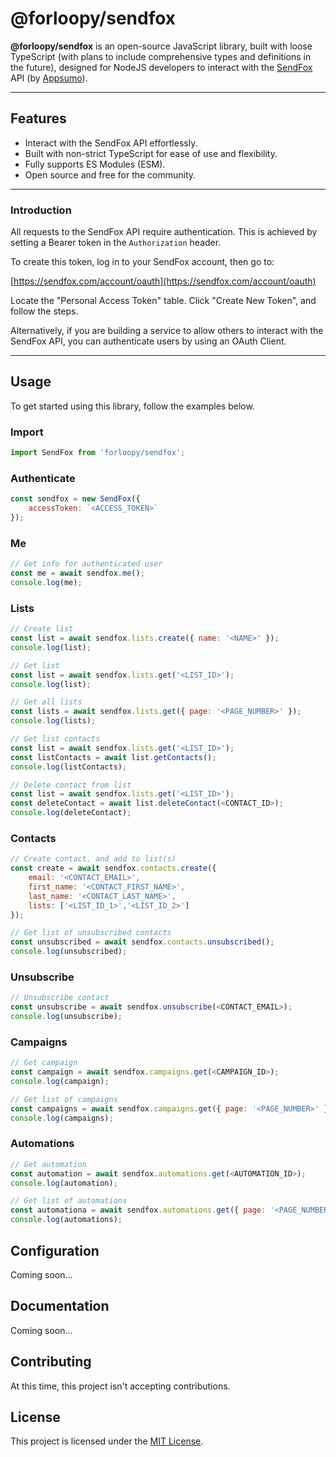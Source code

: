 # @forloopy/sendfox

**@forloopy/sendfox** is an open-source JavaScript library, built with loose TypeScript (with plans to include comprehensive types and definitions in the future), designed for NodeJS developers to interact with the [SendFox](https://sendfox.com?ref=forloopy/sendfox) API (by [Appsumo](https://appsumo.com?ref=forloopy/sendfox)). 

---

## Features

- Interact with the SendFox API effortlessly.
- Built with non-strict TypeScript for ease of use and flexibility.
- Fully supports ES Modules (ESM).
- Open source and free for the community.

---

### Introduction

All requests to the SendFox API require authentication. This is achieved by setting a Bearer token in the `Authorization` header.

To create this token, log in to your SendFox account, then go to:

[https://sendfox.com/account/oauth](https://sendfox.com/account/oauth)

Locate the "Personal Access Token" table. Click "Create New Token", and follow the steps.

Alternatively, if you are building a service to allow others to interact with the SendFox API, you can authenticate users by using an OAuth Client.

---

## Usage

To get started using this library, follow the examples below.

### Import

```javascript
import SendFox from 'forloopy/sendfox';
```

### Authenticate

```javascript
const sendfox = new SendFox({
    accessToken: `<ACCESS_TOKEN>`
}); 
```

### Me

```javascript
// Get info for authenticated user
const me = await sendfox.me();
console.log(me);
```

### Lists

```javascript
// Create list
const list = await sendfox.lists.create({ name: '<NAME>' });
console.log(list);

// Get list
const list = await sendfox.lists.get('<LIST_ID>');
console.log(list);

// Get all lists
const lists = await sendfox.lists.get({ page: '<PAGE_NUMBER>' });
console.log(lists);

// Get list contacts
const list = await sendfox.lists.get('<LIST_ID>');
const listContacts = await list.getContacts();
console.log(listContacts);

// Delete contact from list
const list = await sendfox.lists.get('<LIST_ID>');
const deleteContact = await list.deleteContact(<CONTACT_ID>);
console.log(deleteContact);
```

### Contacts
```javascript
// Create contact, and add to list(s)
const create = await sendfox.contacts.create({
	email: '<CONTACT_EMAIL>',
	first_name: '<CONTACT_FIRST_NAME>',
	last_name: '<CONTACT_LAST_NAME>',
	lists: ['<LIST_ID_1>','<LIST_ID_2>']
});

// Get list of unsubscribed contacts
const unsubscribed = await sendfox.contacts.unsubscribed();
console.log(unsubscribed);
```

### Unsubscribe
```javascript
// Unsubscribe contact
const unsubscribe = await sendfox.unsubscribe(<CONTACT_EMAIL>);
console.log(unsubscribe);
```

### Campaigns
```javascript
// Get campaign
const campaign = await sendfox.campaigns.get(<CAMPAIGN_ID>);
console.log(campaign);

// Get list of campaigns
const campaigns = await sendfox.campaigns.get({ page: '<PAGE_NUMBER>' });
console.log(campaigns);
```

### Automations
```javascript
// Get automation
const automation = await sendfox.automations.get(<AUTOMATION_ID>);
console.log(automation);

// Get list of automations
const automationa = await sendfox.automations.get({ page: '<PAGE_NUMBER>' });
console.log(automations);
```

## Configuration

Coming soon...

## Documentation

Coming soon...

## Contributing

At this time, this project isn't accepting contributions.

## License

This project is licensed under the [MIT License](https://opensource.org/license/mit).
